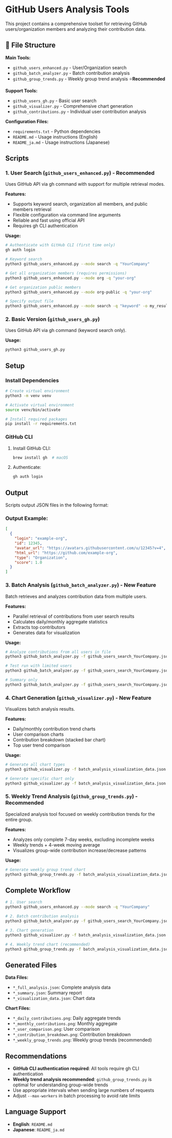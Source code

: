 # GitHub Users Analysis Tools

This project contains a comprehensive toolset for retrieving GitHub users/organization members and analyzing their contribution data.

## 📁 File Structure

**Main Tools:**
- `github_users_enhanced.py` - User/Organization search
- `github_batch_analyzer.py` - Batch contribution analysis  
- `github_group_trends.py` - Weekly group trend analysis ⭐**Recommended**

**Support Tools:**
- `github_users_gh.py` - Basic user search
- `github_visualizer.py` - Comprehensive chart generation
- `github_contributions.py` - Individual user contribution analysis

**Configuration Files:**
- `requirements.txt` - Python dependencies
- `README.md` - Usage instructions (English)
- `README_ja.md` - Usage instructions (Japanese)

## Scripts

### 1. User Search (`github_users_enhanced.py`) - **Recommended**

Uses GitHub API via gh command with support for multiple retrieval modes.

**Features:**
- Supports keyword search, organization all members, and public members retrieval
- Flexible configuration via command line arguments
- Reliable and fast using official API
- Requires gh CLI authentication

**Usage:**
```bash
# Authenticate with GitHub CLI (first time only)
gh auth login

# Keyword search
python3 github_users_enhanced.py --mode search -q "YourCompany"

# Get all organization members (requires permissions)
python3 github_users_enhanced.py --mode org -q "your-org"

# Get organization public members
python3 github_users_enhanced.py --mode org-public -q "your-org"

# Specify output file
python3 github_users_enhanced.py --mode search -q "keyword" -o my_results.json
```

### 2. Basic Version (`github_users_gh.py`)

Uses GitHub API via gh command (keyword search only).

**Usage:**
```bash
python3 github_users_gh.py
```

## Setup

### Install Dependencies

```bash
# Create virtual environment
python3 -m venv venv

# Activate virtual environment
source venv/bin/activate

# Install required packages
pip install -r requirements.txt
```

### GitHub CLI

1. Install GitHub CLI:
   ```bash
   brew install gh  # macOS
   ```

2. Authenticate:
   ```bash
   gh auth login
   ```

## Output

Scripts output JSON files in the following format:

### Output Example:
```json
[
  {
    "login": "example-org",
    "id": 12345,
    "avatar_url": "https://avatars.githubusercontent.com/u/12345?v=4",
    "html_url": "https://github.com/example-org",
    "type": "Organization",
    "score": 1.0
  }
]
```

### 3. Batch Analysis (`github_batch_analyzer.py`) - **New Feature**

Batch retrieves and analyzes contribution data from multiple users.

**Features:**
- Parallel retrieval of contributions from user search results
- Calculates daily/monthly aggregate statistics
- Extracts top contributors
- Generates data for visualization

**Usage:**
```bash
# Analyze contributions from all users in file
python3 github_batch_analyzer.py -f github_users_search_YourCompany.json

# Test run with limited users
python3 github_batch_analyzer.py -f github_users_search_YourCompany.json --limit 10

# Summary only
python3 github_batch_analyzer.py -f github_users_search_YourCompany.json --summary-only
```

### 4. Chart Generation (`github_visualizer.py`) - **New Feature**

Visualizes batch analysis results.

**Features:**
- Daily/monthly contribution trend charts
- User comparison charts
- Contribution breakdown (stacked bar chart)
- Top user trend comparison

**Usage:**
```bash
# Generate all chart types
python3 github_visualizer.py -f batch_analysis_visualization_data.json

# Generate specific chart only
python3 github_visualizer.py -f batch_analysis_visualization_data.json --chart-type daily
```

### 5. Weekly Trend Analysis (`github_group_trends.py`) - **Recommended**

Specialized analysis tool focused on weekly contribution trends for the entire group.

**Features:**
- Analyzes only complete 7-day weeks, excluding incomplete weeks
- Weekly trends + 4-week moving average
- Visualizes group-wide contribution increase/decrease patterns

**Usage:**
```bash
# Generate weekly group trend chart
python3 github_group_trends.py -f batch_analysis_visualization_data.json
```

## Complete Workflow

```bash
# 1. User search
python3 github_users_enhanced.py --mode search -q "YourCompany"

# 2. Batch contribution analysis
python3 github_batch_analyzer.py -f github_users_search_YourCompany.json

# 3. Chart generation
python3 github_visualizer.py -f batch_analysis_visualization_data.json

# 4. Weekly trend chart (recommended)
python3 github_group_trends.py -f batch_analysis_visualization_data.json
```

## Generated Files

**Data Files:**
- `*_full_analysis.json`: Complete analysis data
- `*_summary.json`: Summary report
- `*_visualization_data.json`: Chart data

**Chart Files:**
- `*_daily_contributions.png`: Daily aggregate trends
- `*_monthly_contributions.png`: Monthly aggregate
- `*_user_comparison.png`: User comparison
- `*_contribution_breakdown.png`: Contribution breakdown
- `*_weekly_group_trends.png`: Weekly group trends (recommended)

## Recommendations

- **GitHub CLI authentication required**: All tools require gh CLI authentication
- **Weekly trend analysis recommended**: `github_group_trends.py` is optimal for understanding group-wide trends
- Use appropriate intervals when sending large numbers of requests
- Adjust `--max-workers` in batch processing to avoid rate limits

## Language Support

- **English**: `README.md`
- **Japanese**: `README_ja.md`